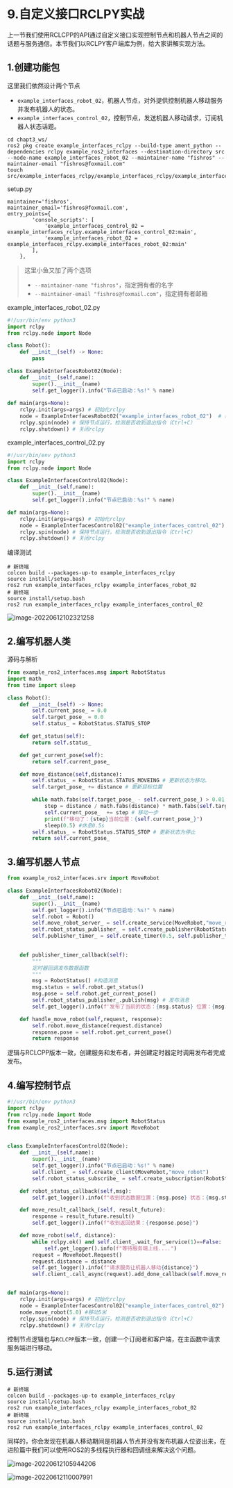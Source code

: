 # 9.自定义接口RCLPY实战

上一节我们使用RCLCPP的API通过自定义接口实现控制节点和机器人节点之间的话题与服务通信。本节我们以RCLPY客户端库为例，给大家讲解实现方法。

## 1.创建功能包

这里我们依然设计两个节点

- `example_interfaces_robot_02`，机器人节点，对外提供控制机器人移动服务并发布机器人的状态。
- `example_interfaces_control_02`，控制节点，发送机器人移动请求，订阅机器人状态话题。

```sherll
cd chapt3_ws/
ros2 pkg create example_interfaces_rclpy --build-type ament_python --dependencies rclpy example_ros2_interfaces --destination-directory src --node-name example_interfaces_robot_02 --maintainer-name "fishros" --maintainer-email "fishros@foxmail.com"
touch src/example_interfaces_rclpy/example_interfaces_rclpy/example_interfaces_control_02.py
```

setup.py

```shell
maintainer='fishros',
maintainer_email='fishros@foxmail.com',
entry_points={
        'console_scripts': [
            'example_interfaces_control_02 = example_interfaces_rclpy.example_interfaces_control_02:main',
            'example_interfaces_robot_02 = example_interfaces_rclpy.example_interfaces_robot_02:main'
        ],
    },
```

> 这里小鱼又加了两个选项
>
> - `--maintainer-name "fishros"`，指定拥有者的名字
> - `--maintainer-email "fishros@foxmail.com"`，指定拥有者邮箱

example_interfaces_robot_02.py

```python
#!/usr/bin/env python3
import rclpy
from rclpy.node import Node

class Robot():
    def __init__(self) -> None:
		pass        

class ExampleInterfacesRobot02(Node):
    def __init__(self,name):
        super().__init__(name)
        self.get_logger().info("节点已启动：%s!" % name)
        
def main(args=None):
    rclpy.init(args=args) # 初始化rclpy
    node = ExampleInterfacesRobot02("example_interfaces_robot_02")  # 新建一个节点
    rclpy.spin(node) # 保持节点运行，检测是否收到退出指令（Ctrl+C）
    rclpy.shutdown() # 关闭rclpy
```

example_interfaces_control_02.py

```python
#!/usr/bin/env python3
import rclpy
from rclpy.node import Node

class ExampleInterfacesControl02(Node):
    def __init__(self,name):
        super().__init__(name)
        self.get_logger().info("节点已启动：%s!" % name)

def main(args=None):
    rclpy.init(args=args) # 初始化rclpy
    node = ExampleInterfacesControl02("example_interfaces_control_02")  # 新建一个节点
    rclpy.spin(node) # 保持节点运行，检测是否收到退出指令（Ctrl+C）
    rclpy.shutdown() # 关闭rclpy
```

编译测试

```
# 新终端
colcon build --packages-up-to example_interfaces_rclpy
source install/setup.bash
ros2 run example_interfaces_rclpy example_interfaces_robot_02
# 新终端
source install/setup.bash
ros2 run example_interfaces_rclpy example_interfaces_control_02
```

![image-20220612102321258](9.自定义接口RCLPY实战/imgs/image-20220612102321258.png)

## 2.编写机器人类

源码与解析

```python
from example_ros2_interfaces.msg import RobotStatus
import math
from time import sleep

class Robot():
    def __init__(self) -> None:
        self.current_pose_ = 0.0
        self.target_pose_ = 0.0
        self.status_ = RobotStatus.STATUS_STOP

    def get_status(self):
        return self.status_

    def get_current_pose(self):
        return self.current_pose_

    def move_distance(self,distance):
        self.status_ = RobotStatus.STATUS_MOVEING # 更新状态为移动、
        self.target_pose_ += distance # 更新目标位置

        while math.fabs(self.target_pose_ - self.current_pose_) > 0.01:
            step = distance / math.fabs(distance) * math.fabs(self.target_pose_ - self.current_pose_) * 0.1 # 计算一步移动距离
            self.current_pose_  += step # 移动一步
            print(f"移动了：{step}当前位置：{self.current_pose_}")
            sleep(0.5) #休息0.5s
        self.status_ = RobotStatus.STATUS_STOP # 更新状态为停止
        return self.current_pose_
```

## 3.编写机器人节点

```python
from example_ros2_interfaces.srv import MoveRobot

class ExampleInterfacesRobot02(Node):
    def __init__(self,name):
        super().__init__(name)
        self.get_logger().info("节点已启动：%s!" % name)
        self.robot = Robot()
        self.move_robot_server_ = self.create_service(MoveRobot,"move_robot", self.handle_move_robot) 
        self.robot_status_publisher_ = self.create_publisher(RobotStatus,"robot_status", 10) 
        self.publisher_timer_ = self.create_timer(0.5, self.publisher_timer_callback)
    

    def publisher_timer_callback(self):
        """
        定时器回调发布数据函数
        """
        msg = RobotStatus() #构造消息
        msg.status = self.robot.get_status()
        msg.pose = self.robot.get_current_pose()
        self.robot_status_publisher_.publish(msg) # 发布消息
        self.get_logger().info(f'发布了当前的状态：{msg.status} 位置：{msg.pose}')

    def handle_move_robot(self,request, response):
        self.robot.move_distance(request.distance)
        response.pose = self.robot.get_current_pose()
        return response
```

逻辑与RCLCPP版本一致，创建服务和发布者，并创建定时器定时调用发布者完成发布。

## 4.编写控制节点

```python
#!/usr/bin/env python3
import rclpy
from rclpy.node import Node
from example_ros2_interfaces.msg import RobotStatus
from example_ros2_interfaces.srv import MoveRobot


class ExampleInterfacesControl02(Node):
    def __init__(self,name):
        super().__init__(name)
        self.get_logger().info("节点已启动：%s!" % name)
        self.client_ = self.create_client(MoveRobot,"move_robot") 
        self.robot_status_subscribe_ = self.create_subscription(RobotStatus,"robot_status",self.robot_status_callback,10)

    def robot_status_callback(self,msg):
        self.get_logger().info(f"收到状态数据位置：{msg.pose} 状态：{msg.status}")

    def move_result_callback_(self, result_future):
        response = result_future.result()
        self.get_logger().info(f"收到返回结果：{response.pose}")

    def move_robot(self, distance):
        while rclpy.ok() and self.client_.wait_for_service(1)==False:
            self.get_logger().info(f"等待服务端上线....")
        request = MoveRobot.Request()
        request.distance = distance
        self.get_logger().info(f"请求服务让机器人移动{distance}")
        self.client_.call_async(request).add_done_callback(self.move_result_callback_)


def main(args=None):
    rclpy.init(args=args) # 初始化rclpy
    node = ExampleInterfacesControl02("example_interfaces_control_02")  # 新建一个节点
    node.move_robot(5.0) #移动5米
    rclpy.spin(node) # 保持节点运行，检测是否收到退出指令（Ctrl+C）
    rclpy.shutdown() # 关闭rclpy
```

控制节点逻辑也与`RCLCPP`版本一致，创建一个订阅者和客户端，在主函数中请求服务端进行移动。

## 5.运行测试

```
# 新终端
colcon build --packages-up-to example_interfaces_rclpy
source install/setup.bash
ros2 run example_interfaces_rclpy example_interfaces_robot_02
# 新终端
source install/setup.bash
ros2 run example_interfaces_rclpy example_interfaces_control_02
```

同样的，你会发现在机器人移动期间是机器人节点并没有发布机器人位姿出来，在进阶篇中我们可以使用ROS2的多线程执行器和回调组来解决这个问题。

![image-20220612105944206](9.自定义接口RCLPY实战/imgs/image-20220612105944206.png)

![image-20220612110007991](9.自定义接口RCLPY实战/imgs/image-20220612110007991.png)
